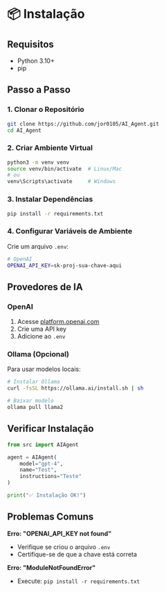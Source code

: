 # 📦 Instalação

## Requisitos

- Python 3.10+
- pip

## Passo a Passo

### 1. Clonar o Repositório

```bash
git clone https://github.com/jor0105/AI_Agent.git
cd AI_Agent
```

### 2. Criar Ambiente Virtual

```bash
python3 -m venv venv
source venv/bin/activate  # Linux/Mac
# ou
venv\Scripts\activate     # Windows
```

### 3. Instalar Dependências

```bash
pip install -r requirements.txt
```

### 4. Configurar Variáveis de Ambiente

Crie um arquivo `.env`:

```bash
# OpenAI
OPENAI_API_KEY=sk-proj-sua-chave-aqui
```

## Provedores de IA

### OpenAI

1. Acesse [platform.openai.com](https://platform.openai.com)
2. Crie uma API key
3. Adicione ao `.env`

### Ollama (Opcional)

Para usar modelos locais:

```bash
# Instalar Ollama
curl -fsSL https://ollama.ai/install.sh | sh

# Baixar modelo
ollama pull llama2
```

## Verificar Instalação

```python
from src import AIAgent

agent = AIAgent(
    model="gpt-4",
    name="Test",
    instructions="Teste"
)

print("✅ Instalação OK!")
```

## Problemas Comuns

**Erro: "OPENAI_API_KEY not found"**

- Verifique se criou o arquivo `.env`
- Certifique-se de que a chave está correta

**Erro: "ModuleNotFoundError"**

- Execute: `pip install -r requirements.txt`
